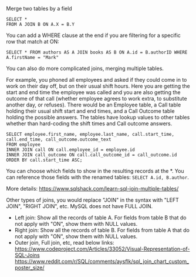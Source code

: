 Merge two tables by a field
```
SELECT *
FROM A JOIN B ON A.X = B.Y
```

You can add a WHERE clause at the end if you are filtering for a specific row that match at ON:
```
SELECT * FROM authors AS A JOIN books AS B ON A.id = B.authorID WHERE A.firstName = "Mark"
```

You can also do more complicated joins, merging multiple tables. 

For example, you phoned all employees and asked if they could come in to work on their day off, but on their usual shift hours. 
Here you are getting the start and end time the employee was called and you are also getting the outcome of that call (whether employee agrees to work extra, to substitute another day, or refuses).
There would be an Employee table, a Call table holding their usual shift start and end times, and a Call Outcome table holding the possible answers.
The tables have lookup values to other tables whether than hard-coding the shift times and Call outcome answers.
```
SELECT employee.first_name, employee.last_name, call.start_time, call.end_time, call_outcome.outcome_text
FROM employee
INNER JOIN call ON call.employee_id = employee.id
INNER JOIN call_outcome ON call.call_outcome_id = call_outcome.id
ORDER BY call.start_time ASC;
```

You can choose which fields to show in the resulting records at the *. You can reference those fields with the renamed tables: `SELECT A.id, B.author`.

More details: https://www.sqlshack.com/learn-sql-join-multiple-tables/

Other types of joins, you would replace "JOIN" in the syntax with "LEFT JOIN", "RIGHT JOIN", etc. MySQL does not have FULL JOIN.
- Left join: Show all the records of table A. For fields from table B that do not apply with "ON", show them with NULL values.
- Right join: Show all the records of table B. For fields from table A that do not apply with "ON", show them with NULL values.
- Outer join, Full join, etc, read below links:
https://www.codeproject.com/Articles/33052/Visual-Representation-of-SQL-Joins
https://www.reddit.com/r/SQL/comments/aysflk/sql_join_chart_custom_poster_size/